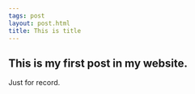 ```yaml
---
tags: post
layout: post.html
title: This is title
---
```



<h2>This is my first post in my website.</h2>

Just for record.
